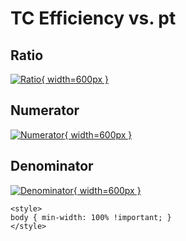# TC Efficiency vs. pt

## Ratio

[![Ratio](../mtv/var/TC_eff_pt.png){ width=600px }](../mtv/var/TC_eff_pt.pdf)

## Numerator

[![Numerator](../mtv/num/TC_eff_pt_num.png){ width=600px }](../mtv/num/TC_eff_pt_num.pdf)

## Denominator

[![Denominator](../mtv/den/TC_eff_pt_den.png){ width=600px }](../mtv/den/TC_eff_pt_den.pdf)


``` {=html}
<style>
body { min-width: 100% !important; }
</style>
```
